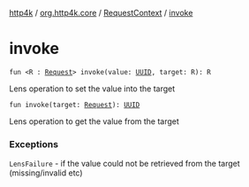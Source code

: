 [http4k](../../index.md) / [org.http4k.core](../index.md) / [RequestContext](index.md) / [invoke](./invoke.md)

# invoke

`fun <R : `[`Request`](../-request/index.md)`> invoke(value: `[`UUID`](https://docs.oracle.com/javase/9/docs/api/java/util/UUID.html)`, target: R): R`

Lens operation to set the value into the target

`fun invoke(target: `[`Request`](../-request/index.md)`): `[`UUID`](https://docs.oracle.com/javase/9/docs/api/java/util/UUID.html)

Lens operation to get the value from the target

### Exceptions

`LensFailure` - if the value could not be retrieved from the target (missing/invalid etc)